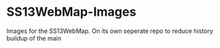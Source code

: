 # SS13WebMap-Images
Images for the SS13WebMap. On its own seperate repo to reduce history buildup of the main
